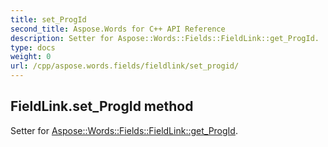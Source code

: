 ```yaml
---
title: set_ProgId
second_title: Aspose.Words for C++ API Reference
description: Setter for Aspose::Words::Fields::FieldLink::get_ProgId. 
type: docs
weight: 0
url: /cpp/aspose.words.fields/fieldlink/set_progid/
---
```

## FieldLink.set_ProgId method


Setter for [Aspose::Words::Fields::FieldLink::get_ProgId](./get_progid/).

